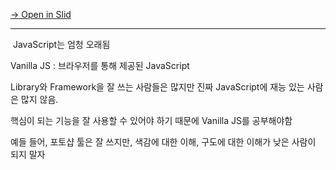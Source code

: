 [→ Open in Slid](https://slid.cc/vdocs/ba42f0b241e34b84999835708bb95a69)


---


&nbsp;JavaScript는 엄청 오래됨


Vanilla JS : 브라우저를 통해 제공된 JavaScript<br>


Library와 Framework을 잘 쓰는 사람들은 많지만 진짜 JavaScript에 재능 있는 사람은 많지 않음.


 핵심이 되는 기능을 잘 사용할 수 있어야 하기 때문에 Vanilla JS를 공부해야함


예들 들어, 포토샵 툴은 잘 쓰지만, 색감에 대한 이해, 구도에 대한 이해가 낮은 사람이 되지 말자&nbsp; &nbsp;
